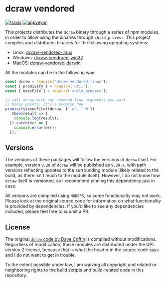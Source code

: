 # dcraw vendored

[![travis][travis.svg]][travis.link]
[![appveyor][appveyor.svg]][appveyor.link]

[travis.svg]: https://travis-ci.org/catdad-experiments/dcraw-vendored.svg?branch=master
[travis.link]: https://travis-ci.org/catdad-experiments/dcraw-vendored
[appveyor.svg]: https://ci.appveyor.com/api/projects/status/github/catdad-experiments/dcraw-vendored?branch=master&svg=true
[appveyor.link]: https://ci.appveyor.com/project/catdad/dcraw-vendored

This projects distributes the `dcraw` binary through a series of npm modules, in order to allow using the binaries through `child_process`. This project compiles and distributes binaries for the following operating systems:

* Linux: [dcraw-vendored-linux](https://www.npmjs.com/package/dcraw-vendored-linux)
* Windows: [dcraw-vendored-win32](https://www.npmjs.com/package/dcraw-vendored-win32)
* MacOS: [dcraw-vendored-darwin](https://www.npmjs.com/package/dcraw-vendored-darwin)

All the modules can be in the following way:

```javascript
const dcraw = require('dcraw-vendored-linux');
const { promisify } = require('util');
const { execFile } = require('child_process');

// call dcraw with any command line arguments you want
// bonus points: it's a promise now
promisify(execFile)(dcraw, ['-w', '-W'])
  .then(result => {
    console.log(result);
  }).catch(err => {
    console.error(err);
  });
```

## Versions

The versions of these packages will follow the versions of `dcraw` itself. For example, version `9.28` of `dcraw` will be published as `9.28.x`, with path versions reflecting updates to the surrounding module (likely related to the build, as there isn't much to the module itself). However, I do not know how `dcraw` itself is versioned, so I recommend pinning this dependency just in case.

All versions are compiled using `NODEPS`, so some functionality may not work. Please look at the original source code for information on what functionality is provided by dependencies. If you'd like to see any dependencies included, please feel free to submit a PR.

## License

The original [`dcraw` code by Dave Coffin](https://www.cybercom.net/~dcoffin/dcraw/) is compiled without modifications. Regardless of modification, these modules are distributed under the GPL version 2 license, because that is what the header in the source code says and I do not want to get in trouble.

To the extent possible under law, I am waiving all copyright and related or neighboring rights to the build scripts and build-related code in this repository.
